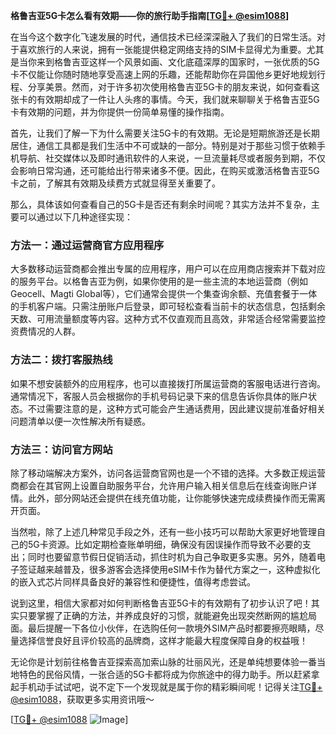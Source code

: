 **格鲁吉亚5G卡怎么看有效期——你的旅行助手指南[[TG💪+ @esim1088](https://t.me/s/esim1088)]**

在当今这个数字化飞速发展的时代，通信技术已经深深融入了我们的日常生活。对于喜欢旅行的人来说，拥有一张能提供稳定网络支持的SIM卡显得尤为重要。尤其是当你来到格鲁吉亚这样一个风景如画、文化底蕴深厚的国家时，一张优质的5G卡不仅能让你随时随地享受高速上网的乐趣，还能帮助你在异国他乡更好地规划行程、分享美景。然而，对于许多初次使用格鲁吉亚5G卡的朋友来说，如何查看这张卡的有效期却成了一件让人头疼的事情。今天，我们就来聊聊关于格鲁吉亚5G卡有效期的问题，并为你提供一份简单易懂的操作指南。

首先，让我们了解一下为什么需要关注5G卡的有效期。无论是短期旅游还是长期居住，通信工具都是我们生活中不可或缺的一部分。特别是对于那些习惯于依赖手机导航、社交媒体以及即时通讯软件的人来说，一旦流量耗尽或者服务到期，不仅会影响日常沟通，还可能给出行带来诸多不便。因此，在购买或激活格鲁吉亚5G卡之前，了解其有效期及续费方式就显得至关重要了。

那么，具体该如何查看自己的5G卡是否还有剩余时间呢？其实方法并不复杂，主要可以通过以下几种途径实现：

### 方法一：通过运营商官方应用程序
大多数移动运营商都会推出专属的应用程序，用户可以在应用商店搜索并下载对应的服务平台。以格鲁吉亚为例，如果你使用的是一些主流的本地运营商（例如Geocell、Magti Global等），它们通常会提供一个集查询余额、充值套餐于一体的手机客户端。只需注册账户后登录，即可轻松查看当前卡的状态信息，包括剩余天数、可用流量额度等内容。这种方式不仅直观而且高效，非常适合经常需要监控资费情况的人群。

### 方法二：拨打客服热线
如果不想安装额外的应用程序，也可以直接拨打所属运营商的客服电话进行咨询。通常情况下，客服人员会根据你的手机号码记录下来的信息告诉你具体的账户状态。不过需要注意的是，这种方式可能会产生通话费用，因此建议提前准备好相关问题清单以便一次性解决所有疑惑。

### 方法三：访问官方网站
除了移动端解决方案外，访问各运营商官网也是一个不错的选择。大多数正规运营商都会在其官网上设置自助服务平台，允许用户输入相关信息后在线查询账户详情。此外，部分网站还会提供在线充值功能，让你能够快速完成续费操作而无需离开页面。

当然啦，除了上述几种常见手段之外，还有一些小技巧可以帮助大家更好地管理自己的5G卡资源。比如定期检查账单明细，确保没有因误操作而导致不必要的支出；同时也要留意节假日促销活动，抓住时机为自己争取更多实惠。另外，随着电子签证越来越普及，很多游客会选择使用eSIM卡作为替代方案之一，这种虚拟化的嵌入式芯片同样具备良好的兼容性和便捷性，值得考虑尝试。

说到这里，相信大家都对如何判断格鲁吉亚5G卡的有效期有了初步认识了吧！其实只要掌握了正确的方法，并养成良好的习惯，就能避免出现突然断网的尴尬局面。最后提醒一下各位小伙伴，在选购任何一款境外SIM产品时都要擦亮眼睛，尽量选择信誉良好且评价较高的品牌商，这样才能最大程度保障自身的权益哦！

无论你是计划前往格鲁吉亚探索高加索山脉的壮丽风光，还是单纯想要体验一番当地特色的民俗风情，一张合适的5G卡都将成为你旅途中的得力助手。所以赶紧拿起手机动手试试吧，说不定下一个发现就是属于你的精彩瞬间呢！记得关注[TG💪+ @esim1088](https://t.me/s/esim1088)，获取更多实用资讯哦～

[[TG💪+ @esim1088](https://t.me/s/esim1088) ![Image](https://i.postimg.cc/4NQfJmqS/Snipaste-2025-05-13-00-14-12.png)]
